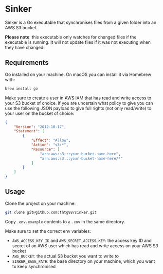 # Sinker

Sinker is a Go executable that synchronises files from a given folder into an AWS S3 bucket.

**Please note**: this executable only watches for changed files if the executable is running. It will not update files if it was not executing when they have changed.

## Requirements

Go installed on your machine. On macOS you can install it via Homebrew with:

```bash
brew install go
```

Make sure to create a user in AWS IAM that has read and write access to your S3 bucket of choice. If you are uncertain what policy to give you can use the following JSON payload to give full rights (not only read/write) to your user on the bucket of choice:

```json
{
    "Version": "2012-10-17",
    "Statement": [
        {
            "Effect": "Allow",
            "Action": "s3:*",
            "Resource": [
                "arn:aws:s3:::your-bucket-name-here",
                "arn:aws:s3:::your-bucket-name-here/*"
            ]
        }
    ]
}
```

## Usage

Clone the project on your machine:

```bash
git clone git@github.com:thtg88/sinker.git
```

Copy `.env.example` contents to a `.env` in the same directory.

Make sure to set the correct env variables:

- `AWS_ACCESS_KEY_ID` and `AWS_SECRET_ACCESS_KEY`: the access key ID and secret of an AWS user which has read and write access on your AWS S3 bucket
- `AWS_BUCKET`: the actual S3 bucket you want to write to
- `SINKER_BASE_PATH`: the base directory on your machine, which you want to keep synchronised

